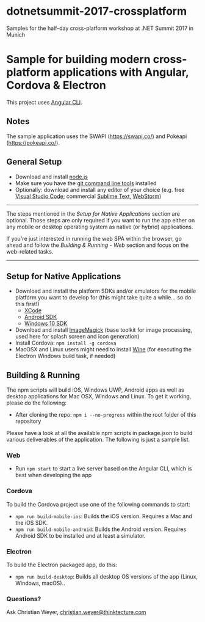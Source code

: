 # dotnetsummit-2017-crossplatform
Samples for the half-day cross-platform workshop at .NET Summit 2017 in Munich

# Sample for building modern cross-platform applications with Angular, Cordova & Electron

This project uses [Angular CLI](https://github.com/angular/angular-cli).


## Notes
The sample application uses the SWAPI (https://swapi.co/) and Pokéapi (https://pokeapi.co/).

## General Setup
* Download and install [node.js](https://nodejs.org/)
* Make sure you have the [git command line tools](https://git-scm.com/downloads) installed
* Optionally: download and install any editor of your choice (e.g. free [Visual Studio Code](https://code.visualstudio.com/); commercial [Sublime Text](https://www.sublimetext.com/), [WebStorm](https://www.jetbrains.com/webstorm/))

---
The steps mentioned in the *Setup for Native Applications* section are optional. Those steps are only required if you want to run the app either on any mobile or desktop operating system as native (or hybrid) applications.

If you're just interested in running the web SPA within the browser, go ahead and follow the *Building & Running - Web* section and focus on the web-related tasks.

---

## Setup for Native Applications
* Download and install the platform SDKs and/or emulators for the mobile platform you want to develop for (this might take quite a while… so do this first!)
  * [XCode](https://developer.apple.com/xcode/download/)
  * [Android SDK](https://developer.android.com/sdk/index.html)
  * [Windows 10 SDK](https://dev.windows.com/en-us/downloads/windows-10-sdk)
* Download and install [ImageMagick](http://www.imagemagick.org/script/binary-releases.php) (base toolkit for image processing, used here for splash screen and icon generation)
* Install Cordova: `npm install -g cordova`
* MacOSX and Linux users might need to install [Wine](https://wiki.winehq.org/) (for executing the Electron Windows build task, if needed)

## Building & Running
The npm scripts will build iOS, Windows UWP, Android apps as well as desktop applications for Mac OSX, Windows and Linux.
To get it working, please do the following:

* After cloning the repo: `npm i --no-progress` within the root folder of this repository

Please have a look at all the available npm scripts in package.json to build various deliverables of the application. The following is just a sample list.

### Web

* Run `npm start` to start a live server based on the Angular CLI, which is best when developing the app

### Cordova

To build the Cordova project use one of the following commands to start:
* `npm run build-mobile-ios`: Builds the iOS version. Requires a Mac and the iOS SDK.
* `npm run build-mobile-android`: Builds the Android version. Requires Android SDK to be installed and at least a simulator.

### Electron

To build the Electron packaged app, do this:
* `npm run build-desktop`: Builds all desktop OS versions of the app (Linux, Windows, macOS)..


### Questions?
Ask Christian Weyer, christian.weyer@thinktecture.com
